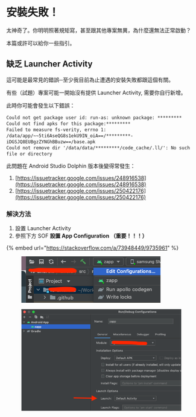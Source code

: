 # 安裝失敗！

太神奇了。你明明照著規矩寫，甚至跟其他專案無異，為什麼還無法正常啟動？

本篇或許可以給你一些指引。

## 缺乏 Launcher Activity

這可能是最常見的錯誤─至少我目前為止遭遇的安裝失敗都跟這個有關。

有些（試題）專案可能一開始沒有提供 Launcher Activity, 需要你自行新增。

此時你可能會發生以下錯誤：

```
Could not get package user id: run-as: unknown package: *********
Could not find apks for this package:*********
Failed to measure fs-verity, errno 1: /data/app/~~5ti6AseQG8s1ekU9IN_oiA==/*********-iDGSJQ8EUBgzZYNGhBBuzw==/base.apk
Could not remove dir '/data/data/*********/code_cache/.ll/': No such file or directory
```

此問題在 Android Studio Dolphin 版本後變得常發生：

1. [https://issuetracker.google.com/issues/248916538](https://issuetracker.google.com/issues/248916538)
2. [https://issuetracker.google.com/issues/250422176](https://issuetracker.google.com/issues/250422176)

### 解決方法

1. 設置 Launcher Activity
2. 參照下方 SOF **設置 App Configuration （重要！！！）**

{% embed url="https://stackoverflow.com/a/73948449/9735961" %}

<figure><img src="../.gitbook/assets/image (1).png" alt=""><figcaption></figcaption></figure>



<figure><img src="../.gitbook/assets/image (4).png" alt=""><figcaption></figcaption></figure>



